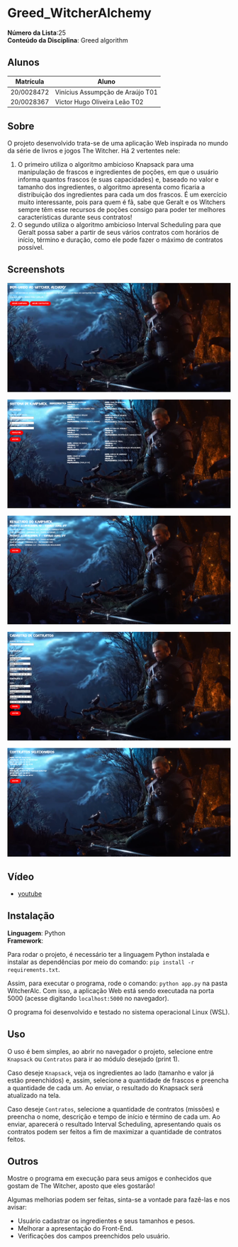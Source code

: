 # Greed_WitcherAlchemy

**Número da Lista**:25<br>
**Conteúdo da Disciplina**: Greed algorithm<br>

## Alunos
|Matrícula | Aluno |
| -- | -- |
| 20/0028472  |  Vinícius Assumpção de Araújo T01 |
| 20/0028367  |  Victor Hugo Oliveira Leão T02 |

## Sobre

O projeto desenvolvido trata-se de uma aplicação Web inspirada no mundo da série de livros e jogos The Witcher. Há 2 vertentes nele:

1. O primeiro utiliza o algoritmo ambicioso Knapsack para uma manipulação de frascos e ingredientes de poções, em que o usuário informa quantos frascos (e suas capacidades) e, baseado no valor e tamanho dos ingredientes, o algoritmo apresenta como ficaria a distribuição dos ingredientes para cada um dos frascos. É um exercício muito interessante, pois para quem é fã, sabe que Geralt e os Witchers sempre têm esse recursos de poções consigo para poder ter melhores características durante seus contratos!
2. O segundo utiliza o algoritmo ambicioso Interval Scheduling para que Geralt possa saber a partir de seus vários contratos com horários de início, término e duração, como ele pode fazer o máximo de contratos possível.


## Screenshots

![Tela inicial](./images/print-1.png)

![Tela Knapsack](./images/print-2.png)

![Tela Knapsack - Resultado](./images/print-3.png)

![Tela Contratos](./images/print-4.png)

![Tela Contratos - Resultado](./images/print-5.png)

## Vídeo

- [youtube](https://www.youtube.com/watch?v=dORHhd0DiGA)

## Instalação 
**Linguagem**: Python<br>
**Framework**: <br>

Para rodar o projeto, é necessário ter a linguagem Python instalada e instalar as dependências por meio do comando: ```pip install -r requirements.txt```.

Assim, para executar o programa, rode o comando: ```python app.py``` na pasta WitcherAlc. Com isso, a aplicação Web está sendo executada na porta 5000 (acesse digitando ```localhost:5000``` no navegador).

O programa foi desenvolvido e testado no sistema operacional Linux (WSL).

## Uso 

O uso é bem simples, ao abrir no navegador o projeto, selecione entre ```Knapsack``` ou ```Contratos``` para ir ao módulo desejado (print 1).

Caso deseje ```Knapsack```, veja os ingredientes ao lado (tamanho e valor já estão preenchidos) e, assim, selecione a quantidade de frascos e preencha a quantidade de cada um. Ao enviar, o resultado do Knapsack será atualizado na tela.

Caso deseje ```Contratos```, selecione a quantidade de contratos (missões) e preencha o nome, descrição e tempo de início e término de cada um. Ao enviar, aparecerá o resultado Interval Scheduling, apresentando quais os contratos podem ser feitos a fim de maximizar a quantidade de contratos feitos.

## Outros 

Mostre o programa em execução para seus amigos e conhecidos que gostam de The Witcher, aposto que eles gostarão!

Algumas melhorias podem ser feitas, sinta-se a vontade para fazê-las e nos avisar:

- Usuário cadastrar os ingredientes e seus tamanhos e pesos.
- Melhorar a apresentação do Front-End.
- Verificações dos campos preenchidos pelo usuário.
